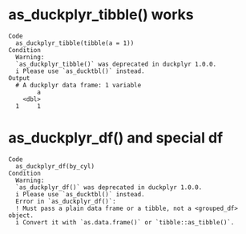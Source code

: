 # as_duckplyr_tibble() works

    Code
      as_duckplyr_tibble(tibble(a = 1))
    Condition
      Warning:
      `as_duckplyr_tibble()` was deprecated in duckplyr 1.0.0.
      i Please use `as_ducktbl()` instead.
    Output
      # A duckplyr data frame: 1 variable
            a
        <dbl>
      1     1

# as_duckplyr_df() and special df

    Code
      as_duckplyr_df(by_cyl)
    Condition
      Warning:
      `as_duckplyr_df()` was deprecated in duckplyr 1.0.0.
      i Please use `as_ducktbl()` instead.
      Error in `as_duckplyr_df()`:
      ! Must pass a plain data frame or a tibble, not a <grouped_df> object.
      i Convert it with `as.data.frame()` or `tibble::as_tibble()`.

